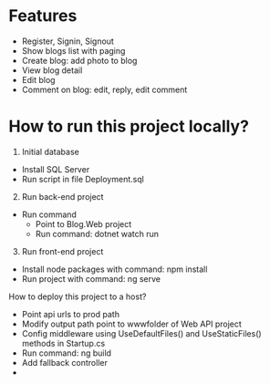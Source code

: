 # Features
- Register, Signin, Signout
- Show blogs list with paging
- Create blog: add photo to blog
- View blog detail
- Edit blog
- Comment on blog: edit, reply, edit comment

# How to run this project locally?
1. Initial database
- Install SQL Server
- Run script in file Deployment.sql
2. Run back-end project
- Run command
  + Point to Blog.Web project
  + Run command: dotnet watch run
3. Run front-end project
  + Install node packages with command: npm install
  + Run project with command: ng serve

How to deploy this project to a host?
- Point api urls to prod path
- Modify output path point to wwwfolder of Web API project
- Config middleware using UseDefaultFiles() and UseStaticFiles() methods in Startup.cs
- Run command: ng build
- Add fallback controller
- 
